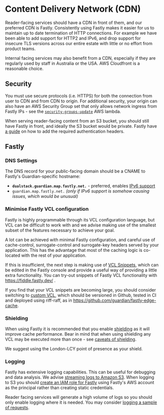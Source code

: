 # Content Delivery Network (CDN)

Reader-facing services should have a CDN in front of them, and our preferred CDN is Fastly. Consistently using Fastly makes it easier for us to maintain up to date termination of HTTP connections.  For example we have been able to add support for HTTP2 and IPv6, and drop support for insecure TLS versions across our entire estate with little or no effort from product teams.

Internal facing services may also benefit from a CDN, especially if they are regularly used by staff in Australia or the USA.  AWS Cloudfront is a reasonable choice.

## Security

You must use secure protocols (i.e. HTTPS) for both the connection from user to CDN and from CDN to origin. For additional security, your origin can also have an AWS Security Group set that only allows network ingress from Fastly IPs - see the [`security-groups-update`](https://github.com/guardian/platform/tree/main/security-groups-update) AWS lambda.

When serving reader-facing content from an S3 bucket, you should still have Fastly in front, and ideally the S3 bucket would be private. Fastly have [a guide](https://docs.fastly.com/en/guides/amazon-s3#using-an-amazon-s3-private-bucket) on how to add the required authentication headers.

## Fastly

### DNS Settings

The DNS record for your public-facing domain should be a CNAME to Fastly's Guardian-specific hostname:

* **`dualstack.guardian.map.fastly.net.`** - preferred, enables [IPv6 support](https://docs.fastly.com/en/guides/ipv6-support)
* `guardian.map.fastly.net.` _(only if IPv6 support is somehow causing issues, which would be unusual)_

### Minimise Fastly VCL configuration

Fastly is highly programmable through its VCL configuration language, but VCL can be difficult to work with and we advise making use of the smallest subset of the features necessary to achieve your goal.

A lot can be achieved with minimal Fastly configuration, and careful use of cache-control, surrogate-control and surrogate-key headers served by your application. This has the advantage that most of the caching logic is co-located with the rest of your application.

If this is insufficient, the next step is making use of [VCL Snippets](https://docs.fastly.com/en/guides/using-regular-vcl-snippets), which can be edited in the Fastly console and provide a useful way of providing a little extra functionality. You can try-out snippets of Fastly VCL functionality with https://fiddle.fastly.dev/ .

If you find that your VCL snippets are becoming large, you should consider switching to [custom VCL](https://docs.fastly.com/en/guides/uploading-custom-vcl), which should be versioned in Github, tested in CI and deployed using riff-raff, as in
https://github.com/guardian/fastly-edge-cache.

### Shielding
When using Fastly it is recommended that you enable [shielding](https://docs.fastly.com/en/guides/shielding#caveats-of-shielding) as it will improve cache performance. Bear in mind that when using shielding any VCL may be executed more than once - see [caveats of shielding](https://docs.fastly.com/en/guides/shielding#caveats-of-shielding). 

We suggest using the London-LCY point of presence as your shield.

### Logging
Fastly has extensive logging capabilities. This can be useful for debugging and data analysis. We advise [streaming logs to Amazon S3](https://docs.fastly.com/en/guides/log-streaming-amazon-s3). When logging to S3 you should [create an IAM role for Fastly](https://docs.fastly.com/en/guides/creating-an-aws-iam-role-for-fastly-logging) using Fastly's AWS account as the principal rather than creating static credentials.

Reader facing services will generate a high volume of logs so you should only enable logging where it is needed. You may consider [logging a sample of requests](https://docs.fastly.com/en/guides/useful-conditions-for-logging#logging-samples).
